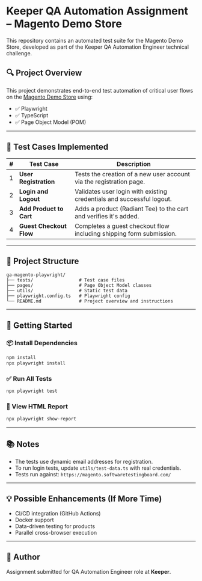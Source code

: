 # Keeper QA Automation Assignment – Magento Demo Store

This repository contains an automated test suite for the Magento Demo Store, developed as part of the Keeper QA Automation Engineer technical challenge.

## 🔍 Project Overview

This project demonstrates end-to-end test automation of critical user flows on the [Magento Demo Store](https://magento.softwaretestingboard.com/) using:

- ✅ Playwright
- ✅ TypeScript
- ✅ Page Object Model (POM)

---

## 🧪 Test Cases Implemented

| # | Test Case | Description |
|---|-----------|-------------|
| 1 | **User Registration** | Tests the creation of a new user account via the registration page. |
| 2 | **Login and Logout** | Validates user login with existing credentials and successful logout. |
| 3 | **Add Product to Cart** | Adds a product (Radiant Tee) to the cart and verifies it's added. |
| 4 | **Guest Checkout Flow** | Completes a guest checkout flow including shipping form submission. |

---

## 📁 Project Structure

```
qa-magento-playwright/
├── tests/                 # Test case files
├── pages/                 # Page Object Model classes
├── utils/                 # Static test data
├── playwright.config.ts   # Playwright config
└── README.md              # Project overview and instructions
```

---

## 🚀 Getting Started

### 📦 Install Dependencies

```bash
npm install
npx playwright install
```

### ✅ Run All Tests

```bash
npx playwright test
```

### 🧾 View HTML Report

```bash
npx playwright show-report
```

---

## 📚 Notes

- The tests use dynamic email addresses for registration.
- To run login tests, update `utils/test-data.ts` with real credentials.
- Tests run against: `https://magento.softwaretestingboard.com/`

---

## 💡 Possible Enhancements (If More Time)

- CI/CD integration (GitHub Actions)
- Docker support
- Data-driven testing for products
- Parallel cross-browser execution

---

## 📮 Author

Assignment submitted for QA Automation Engineer role at **Keeper**.
